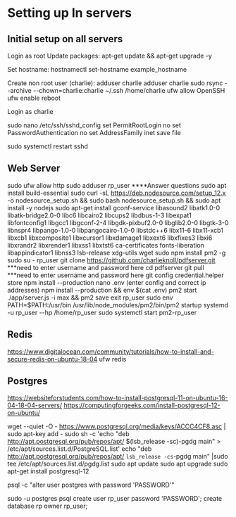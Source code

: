 # Setting up ln servers

## Initial setup on all servers
Login as root
Update packages:
apt-get update && apt-get upgrade -y

Set hostname:
hostnamectl set-hostname example_hostname

Create non root user (charlie):
adduser charlie
adduser charlie sudo
rsync --archive --chown=charlie:charlie ~/.ssh /home/charlie
ufw allow OpenSSH
ufw enable
reboot

Login as charlie


sudo nano /etc/ssh/sshd_config
set PermitRootLogin no
set PasswordAuthentication no
set AddressFamily inet
save file


sudo systemctl restart sshd



## Web Server
sudo ufw allow http
sudo adduser rp_user ****Answer questions
sudo apt install build-essential
sudo curl -sL https://deb.nodesource.com/setup_12.x -o nodesource_setup.sh && sudo bash nodesource_setup.sh && sudo apt install -y nodejs
sudo apt-get install gconf-service libasound2 libatk1.0-0 libatk-bridge2.0-0 libc6 libcairo2 libcups2 libdbus-1-3 libexpat1 libfontconfig1 libgcc1 libgconf-2-4 libgdk-pixbuf2.0-0 libglib2.0-0 libgtk-3-0 libnspr4 libpango-1.0-0 libpangocairo-1.0-0 libstdc++6 libx11-6 libx11-xcb1 libxcb1 libxcomposite1 libxcursor1 libxdamage1 libxext6 libxfixes3 libxi6 libxrandr2 libxrender1 libxss1 libxtst6 ca-certificates fonts-liberation libappindicator1 libnss3 lsb-release xdg-utils wget
sudo npm install pm2 -g
sudo su - rp_user
git clone https://github.com/charlieknoll/pdfserver.git  ***need to enter username and password here
cd pdfserver
git pull ***need to enter username and password here
git config credential.helper store
npm install --production
nano .env (enter config and correct ip addresses)
npm install --production && env $(cat .env) pm2 start ./app/server.js -i max && pm2 save
exit rp_user
sudo env PATH=$PATH:/usr/bin /usr/lib/node_modules/pm2/bin/pm2 startup systemd -u rp_user --hp /home/rp_user
sudo systemctl start pm2-rp_user



## Redis

https://www.digitalocean.com/community/tutorials/how-to-install-and-secure-redis-on-ubuntu-18-04
ufw redis

## Postgres

https://websiteforstudents.com/how-to-install-postgresql-11-on-ubuntu-16-04-18-04-servers/
https://computingforgeeks.com/install-postgresql-12-on-ubuntu/

wget --quiet -O - https://www.postgresql.org/media/keys/ACCC4CF8.asc | sudo apt-key add -
sudo sh -c 'echo "deb http://apt.postgresql.org/pub/repos/apt/ $(lsb_release -sc)-pgdg main" > /etc/apt/sources.list.d/PostgreSQL.list'
echo "deb http://apt.postgresql.org/pub/repos/apt/ `lsb_release -cs`-pgdg main" |sudo tee  /etc/apt/sources.list.d/pgdg.list
sudo apt update
sudo apt upgrade
sudo apt-get install postgresql-12


psql -c "alter user postgres with password 'PASSWORD'"

sudo -u postgres psql
create user rp_user password 'PASSWORD';
create database rp owner rp_user;


